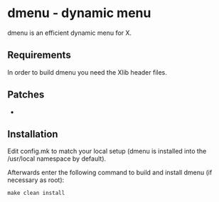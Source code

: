 # dmenu - dynamic menu
dmenu is an efficient dynamic menu for X.


## Requirements
In order to build dmenu you need the Xlib header files.

## Patches
-
## Installation
Edit config.mk to match your local setup (dmenu is installed into
the /usr/local namespace by default).

Afterwards enter the following command to build and install dmenu
(if necessary as root):

    make clean install

